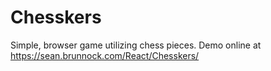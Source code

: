 # Chesskers
Simple, browser game utilizing chess pieces.
Demo online at https://sean.brunnock.com/React/Chesskers/
